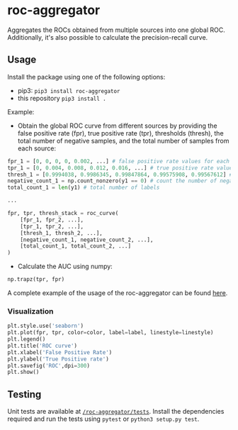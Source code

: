 # roc-aggregator

Aggregates the ROCs obtained from multiple sources into one global ROC.
Additionally, it's also possible to calculate the precision-recall curve.

## Usage

Install the package using one of the following options:

- pip3: `pip3 install roc-aggregator`
- this repository `pip3 install .`

Example:

- Obtain the global ROC curve from different sources by providing the false positive rate (fpr), true positive rate (tpr), thresholds (thresh), the total number of negative samples, and the total number of samples from each source:

```python
fpr_1 = [0, 0, 0, 0, 0.002, ...] # false positive rate values for each threshold
tpr_1 = [0, 0.004, 0.008, 0.012, 0.016, ...] # true positive rate values for each threshold
thresh_1 = [0.9994038, 0.9986345, 0.99847864, 0.99575908, 0.99567612] # thresholds used
negative_count_1 = np.count_nonzero(y1 == 0) # count the number of negative labels
total_count_1 = len(y1) # total number of labels

...

fpr, tpr, thresh_stack = roc_curve(
    [fpr_1, fpr_2, ...],
    [tpr_1, tpr_2, ...],
    [thresh_1, thresh_2, ...],
    [negative_count_1, negative_count_2, ...],
    [total_count_1, total_count_2, ...]
)
```

- Calculate the AUC using numpy:
  
```python
np.trapz(tpr, fpr)
```

A complete example of the usage of the roc-aggregator can be found [here](./roc_aggregator/examples/example.py).

### Visualization

```python
plt.style.use('seaborn')
plt.plot(fpr, tpr, color=color, label=label, linestyle=linestyle)
plt.legend()
plt.title('ROC curve')
plt.xlabel('False Positive Rate')
plt.ylabel('True Positive rate')
plt.savefig('ROC',dpi=300)
plt.show()
```

## Testing

Unit tests are available at [`/roc-aggregator/tests`](./tests).
Install the dependencies required and run the tests using `pytest` or `python3 setup.py test`.
